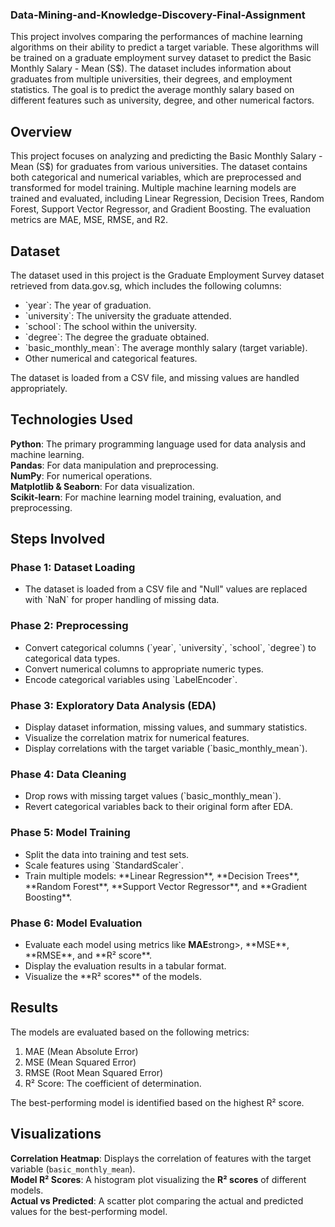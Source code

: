 ### Data-Mining-and-Knowledge-Discovery-Final-Assignment


This project involves comparing the performances of machine learning algorithms on their ability to predict a target variable. These algorithms will be trained on a graduate employment survey dataset to predict the Basic Monthly Salary - Mean (S$). The dataset includes information about graduates from multiple universities, their degrees, and employment statistics. The goal is to predict the average monthly salary based on different features such as university, degree, and other numerical factors.

## Overview

This project focuses on analyzing and predicting the Basic Monthly Salary - Mean (S$) for graduates from various universities. The dataset contains both categorical and numerical variables, which are preprocessed and transformed for model training. Multiple machine learning models are trained and evaluated, including Linear Regression, Decision Trees, Random Forest, Support Vector Regressor, and Gradient Boosting. The evaluation metrics are MAE, MSE, RMSE, and R2. 

## Dataset 
The dataset used in this project is the Graduate Employment Survey dataset retrieved from data.gov.sg, which includes the following columns:
<ul>
 <li>`year`: The year of graduation. </li>

 <li>`university`: The university the graduate attended. </li>

 <li>`school`: The school within the university. </li>

 <li>`degree`: The degree the graduate obtained. </li>

 <li>`basic_monthly_mean`: The average monthly salary (target variable). </li>

 <li>Other numerical and categorical features. </li>
</ul>

The dataset is loaded from a CSV file, and missing values are handled appropriately. 

## Technologies Used

**Python**: The primary programming language used for data analysis and machine learning. <br/>
**Pandas**: For data manipulation and preprocessing. <br/>
**NumPy**: For numerical operations. <br/>
**Matplotlib & Seaborn**: For data visualization. <br/>
**Scikit-learn**: For machine learning model training, evaluation, and preprocessing. <br/>

## Steps Involved

### Phase 1: Dataset Loading
<ul>
 <li>The dataset is loaded from a CSV file and "Null" values are replaced with `NaN` for proper handling of missing data.</li>
</ul>

### Phase 2: Preprocessing
<ul>
  <li>Convert categorical columns (`year`, `university`, `school`, `degree`) to categorical data types.</li>
  <li>Convert numerical columns to appropriate numeric types.</li>
  <li>Encode categorical variables using `LabelEncoder`.</li>
</ul>

### Phase 3: Exploratory Data Analysis (EDA)
<ul>
  <li>Display dataset information, missing values, and summary statistics.</li>
  <li>Visualize the correlation matrix for numerical features.</li>
  <li>Display correlations with the target variable (`basic_monthly_mean`).</li>
</ul>

### Phase 4: Data Cleaning
<ul>
  <li>Drop rows with missing target values (`basic_monthly_mean`).</li>
  <li>Revert categorical variables back to their original form after EDA.</li>
</ul>

### Phase 5: Model Training
<ul>
  <li>Split the data into training and test sets.</li>
  <li>Scale features using `StandardScaler`.</li>
  <li>Train multiple models: **Linear Regression**, **Decision Trees**, **Random Forest**, **Support Vector Regressor**, and **Gradient Boosting**.</li>
</ul>

### Phase 6: Model Evaluation
<ul>
 <li>Evaluate each model using metrics like <strong>MAE</strong>strong>, **MSE**, **RMSE**, and **R² score**.</li>
 <li>Display the evaluation results in a tabular format.</li>
 <li>Visualize the **R² scores** of the models.</li>
</ul>

## Results
The models are evaluated based on the following metrics:
</br>
<ol>
  <li>MAE (Mean Absolute Error)</li>
  <li>MSE (Mean Squared Error)</li>
  <li>RMSE (Root Mean Squared Error)</li>
  <li>R² Score: The coefficient of determination.</li>
</ol>
The best-performing model is identified based on the highest R² score.

## Visualizations
**Correlation Heatmap**: Displays the correlation of features with the target variable (`basic_monthly_mean`). <br/>
**Model R² Scores**: A histogram plot visualizing the **R² scores** of different models. <br/>
**Actual vs Predicted**: A scatter plot comparing the actual and predicted values for the best-performing model. <br/>
